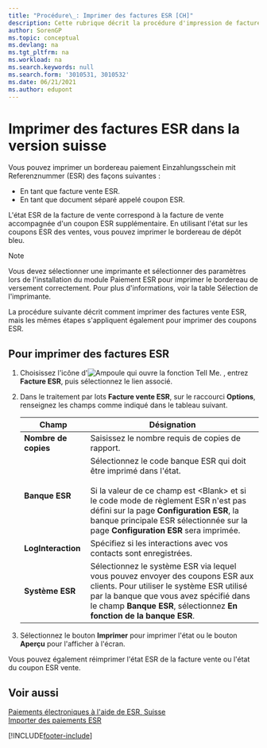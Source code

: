 ```yaml
---
title: "Procédure\_: Imprimer des factures ESR [CH]"
description: Cette rubrique décrit la procédure d'impression de factures et de coupons de bordereau paiement Einzahlungsschein mit Referenznummer (ESR).
author: SorenGP
ms.topic: conceptual
ms.devlang: na
ms.tgt_pltfrm: na
ms.workload: na
ms.search.keywords: null
ms.search.form: '3010531, 3010532'
ms.date: 06/21/2021
ms.author: edupont
---
```

# <a name="print-esr-invoices-in-the-swiss-version"></a>Imprimer des factures ESR dans la version suisse

Vous pouvez imprimer un bordereau paiement Einzahlungsschein mit Referenznummer (ESR) des façons suivantes :  

- En tant que facture vente ESR.  
- En tant que document séparé appelé coupon ESR.  

L'état ESR de la facture de vente correspond à la facture de vente accompagnée d'un coupon ESR supplémentaire. En utilisant l'état sur les coupons ESR des ventes, vous pouvez imprimer le bordereau de dépôt bleu.  

> [!NOTE]  
> Vous devez sélectionner une imprimante et sélectionner des paramètres lors de l'installation du module Paiement ESR pour imprimer le bordereau de versement correctement. Pour plus d'informations, voir la table Sélection de l'imprimante.  

La procédure suivante décrit comment imprimer des factures vente ESR, mais les mêmes étapes s'appliquent également pour imprimer des coupons ESR.  

## <a name="to-print-esr-invoices"></a>Pour imprimer des factures ESR

1. Choisissez l'icône d'![Ampoule qui ouvre la fonction Tell Me.](../../media/ui-search/search_small.png "Dites-moi ce que vous voulez faire") , entrez **Facture ESR**, puis sélectionnez le lien associé.  
2. Dans le traitement par lots **Facture vente ESR**, sur le raccourci **Options**, renseignez les champs comme indiqué dans le tableau suivant.  

    |Champ|Désignation|  
    |---------------------------------|---------------------------------------|  
    |**Nombre de copies**|Saisissez le nombre requis de copies de rapport.|  
    |**Banque ESR**|Sélectionnez le code banque ESR qui doit être imprimé dans l'état.<br /><br /> Si la valeur de ce champ est \<Blank\> et si le code mode de règlement ESR n'est pas défini sur la page **Configuration ESR**, la banque principale ESR sélectionnée sur la page **Configuration ESR** sera imprimée.|  
    |**LogInteraction**|Spécifiez si les interactions avec vos contacts sont enregistrées.|  
    |**Système ESR**|Sélectionnez le système ESR via lequel vous pouvez envoyer des coupons ESR aux clients. Pour utiliser le système ESR utilisé par la banque que vous avez spécifié dans le champ **Banque ESR**, sélectionnez **En fonction de la banque ESR**.|  

3. Sélectionnez le bouton **Imprimer** pour imprimer l'état ou le bouton **Aperçu** pour l'afficher à l'écran.  

Vous pouvez également réimprimer l'état ESR de la facture vente ou l'état du coupon ESR vente.  

## <a name="see-also"></a>Voir aussi
 [Paiements électroniques à l'aide de ESR, Suisse](swiss-electronic-payments-using-esr.md)   
 [Importer des paiements ESR](how-to-import-esr-payments.md)


[!INCLUDE[footer-include](../../includes/footer-banner.md)]

